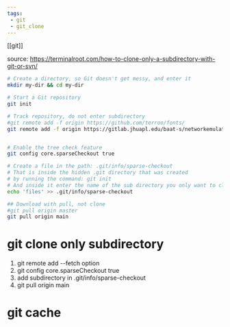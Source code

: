 ```yaml
---
tags:
 - git
 - git_clone
---
```

[[git]]

source: https://terminalroot.com/how-to-clone-only-a-subdirectory-with-git-or-svn/

```bash
# Create a directory, so Git doesn't get messy, and enter it
mkdir my-dir && cd my-dir

# Start a Git repository
git init

# Track repository, do not enter subdirectory
#git remote add -f origin https://github.com/terroo/fonts/
git remote add -f origin https://gitlab.jhuapl.edu/baat-s/networkemulation/topology.git


# Enable the tree check feature
git config core.sparseCheckout true

# Create a file in the path: .git/info/sparse-checkout
# That is inside the hidden .git directory that was created
# by running the command: git init
# And inside it enter the name of the sub directory you only want to clone
echo 'files' >> .git/info/sparse-checkout

## Download with pull, not clone
#git pull origin master
git pull origin main
```

# git clone only subdirectory 
1. git remote add --fetch option 
2. git config core.sparseCheckout true 
3. add subdirectory in .git/info/sparse-checkout 
4. git pull origin main

# git cache

